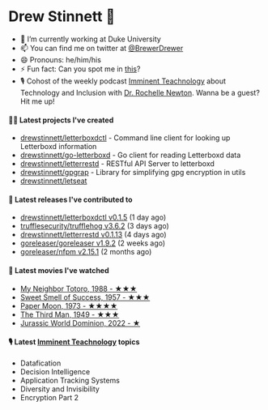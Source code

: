 
# Drew Stinnett 👋

- 🔭 I’m currently working at Duke University
- 📫 You can find me on twitter at [@BrewerDrewer](https://twitter.com/BrewerDrewer)
- 😄 Pronouns: he/him/his
- ⚡ Fun fact: Can you spot me in [this](https://www.youtube.com/watch?v=oL9WnB0qHBA)?
- 🎙 Cohost of the weekly podcast [Imminent Teachnology](https://podcast.imminentteachnology.com/) about Technology and Inclusion with [Dr. Rochelle Newton](https://www.linkedin.com/in/drrochellenewton/). Wanna be a guest? Hit me up!

#### 👨‍💻 Latest projects I've created
- [drewstinnett/letterboxdctl](https://github.com/drewstinnett/letterboxdctl) - Command line client for looking up Letterboxd information
- [drewstinnett/go-letterboxd](https://github.com/drewstinnett/go-letterboxd) - Go client for reading Letterboxd data
- [drewstinnett/letterrestd](https://github.com/drewstinnett/letterrestd) - RESTful API Server to letterboxd
- [drewstinnett/gpgrap](https://github.com/drewstinnett/gpgrap) - Library for simplifying gpg encryption in utils
- [drewstinnett/letseat](https://github.com/drewstinnett/letseat)

#### 🚀 Latest releases I've contributed to
- [drewstinnett/letterboxdctl v0.1.5](https://github.com/drewstinnett/letterboxdctl/releases/tag/v0.1.5) (1 day ago)
- [trufflesecurity/trufflehog v3.6.2](https://github.com/trufflesecurity/trufflehog/releases/tag/v3.6.2) (3 days ago)
- [drewstinnett/letterrestd v0.1.13](https://github.com/drewstinnett/letterrestd/releases/tag/v0.1.13) (4 days ago)
- [goreleaser/goreleaser v1.9.2](https://github.com/goreleaser/goreleaser/releases/tag/v1.9.2) (2 weeks ago)
- [goreleaser/nfpm v2.15.1](https://github.com/goreleaser/nfpm/releases/tag/v2.15.1) (2 months ago)

#### 🍿 Latest movies I've watched
- [My Neighbor Totoro, 1988 - ★★★](https://letterboxd.com/mondodrew/film/my-neighbor-totoro/)
- [Sweet Smell of Success, 1957 - ★★★](https://letterboxd.com/mondodrew/film/sweet-smell-of-success/)
- [Paper Moon, 1973 - ★★★★](https://letterboxd.com/mondodrew/film/paper-moon/)
- [The Third Man, 1949 - ★★★](https://letterboxd.com/mondodrew/film/the-third-man/)
- [Jurassic World Dominion, 2022 - ★](https://letterboxd.com/mondodrew/film/jurassic-world-dominion/)

#### 🎙 Latest [Imminent Teachnology](https://podcast.imminentteachnology.com/) topics
- Datafication
- Decision Intelligence
- Application Tracking Systems
- Diversity and Invisibility
- Encryption Part 2